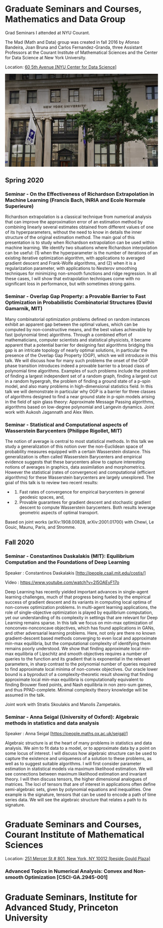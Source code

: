 # Graduate Seminars and Courses, Mathematics and Data Group
Grad Seminars I attended at NYU Courant.

The Mad (Math and Data) group was created in fall 2016 by Afonso Bandeira, Joan Bruna and Carlos Fernandez-Granda, three Assistant Professors at the Courant Institute of Mathematical Sciences and the Center for Data Science at New York University.

Location: <ins> 60 5th Avenue [NYU Center for Data Science] </ins>

![cds](https://github.com/ashwinpn/Graduate-Seminars/blob/main/cds.png)

## Spring 2020

### Seminar - On the Effectiveness of Richardson Extrapolation in Machine Learning (Francis Bach, INRIA and Ecole Normale Superieure)

Richardson extrapolation is a classical technique from numerical analysis that can improve the approximation error of an estimation method by combining linearly several estimates obtained from different values of one of its hyperparameters, without the need to know in details the inner structure of the original estimation method. The main goal of this presentation is to study when Richardson extrapolation can be used within machine learning. We identify two situations where Richardson interpolation can be useful: (1) when the hyperparameter is the number of iterations of an existing iterative optimization algorithm, with applications to averaged gradient descent and Frank-Wolfe algorithms, and (2) when it is a regularization parameter, with applications to Nesterov smoothing techniques for minimizing non-smooth functions and ridge regression. In all these cases, I will show that extrapolation techniques come with no significant loss in performance, but with sometimes strong gains.

### Seminar - Overlap Gap Property: a Provable Barrier to Fast Optimization in Probabilistic Combinatorial Structures (David Gamarnik, MIT)

Many combinatorial optimization problems defined on random instances exhibit an apparent gap between the optimal values, which can be computed by non-constructive means, and the best values achievable by fast (polynomial time) algorithms. Through a combined effort of mathematicians, computer scientists and statistical physicists, it became apparent that a potential barrier for designing fast algorithms bridging this gap is an intricate topology of nearly optimal solutions, in particular the presence of the Overlap Gap Property (OGP), which we will introduce in this talk. We will discuss how for many such problems the onset of the OGP phase transition introduces indeed a provable barrier to a broad class of polynomial time algorithms. Examples of such problems include the problem of finding a largest independent set of a random graph, finding a largest cut in a random hypergrah, the problem of finding a ground state of a p-spin model, and also many problems in high-dimensional statistics field. In this talk we will demonstrate in particular why OGP is a barrier for three classes of algorithms designed to find a near ground state in p-spin models arising in the field of spin glass theory: Approximate Message Passing algorithms, algorithms based on low-degree polynomial and Langevin dynamics. Joint work with Aukosh Jagannath and Alex Wein.

### Seminar - Statistical and Computational aspects of Wasserstein Barycenters (Philippe Rigollet, MIT)

The notion of average is central to most statistical methods. In this talk we study a generalization of this notion over the non-Euclidean space of probability measures equipped with a certain Wasserstein distance. This generalization is often called Wasserstein Barycenters and empirical evidence suggests that these barycenters allow to capture interesting notions of averages in graphics, data assimilation and morphometrics. However the statistical (rates of convergence) and computational (efficient algorithms) for these Wasserstein barycenters are largely unexplored. The goal of this talk is to review two recent results: 
- 1. Fast rates of convergence for empirical barycenters in general geodesic spaces, and, 
- 2. Provable guarantees for gradient descent and stochastic gradient descent to compute Wasserstein barycenters. Both results leverage geometric aspects of optimal transport.

Based on joint works (arXiv:1908.00828, arXiv:2001.01700) with Chewi, Le Gouic, Maunu, Paris, and Stromme.

## Fall 2020

### Seminar - Constantinos Daskalakis (MIT): Equilibrium Computation and the Foundations of Deep Learning

Speaker : Constantinos Daskalakis [http://people.csail.mit.edu/costis/]

Video : https://www.youtube.com/watch?v=2l5OAEyF17o

Deep Learning has recently yielded important advances in single-agent learning challenges, much of that progress being fueled by the empirical success of gradient descent and its variants in computing local optima of non-convex optimization problems. In multi-agent learning applications, the role of single-objective optimization is played by equilibrium computation, yet our understanding of its complexity in settings that are relevant for Deep Learning remains sparse. In this talk we focus on min-max optimization of nonconvex-nonconcave objectives, which has found applications in GANs, and other adversarial learning problems. Here, not only are there no known gradient-descent based methods converging to even local and approximate min-max equilibria, but the computational complexity of identifying them remains poorly understood. We show that finding approximate local min-max equilibria of Lipschitz and smooth objectives requires a number of queries to the function and its gradient that is exponential in the relevant parameters, in sharp contrast to the polynomial number of queries required to find approximate local minima of non-convex objectives. Our oracle lower bound is a byproduct of a complexity-theoretic result showing that finding approximate local min-max equilibria is computationally equivalent to finding Brouwer fixed points, and Nash equilibria in non zero-sum games, and thus PPAD-complete. Minimal complexity theory knowledge will be assumed in the talk.

Joint work with Stratis Skoulakis and Manolis Zampetakis.

### Seminar - Anna Seigal (University of Oxford): Algebraic methods in statistics and data analysis
Speaker : Anna Seigal [https://people.maths.ox.ac.uk/seigal/]

Algebraic structure is at the heart of many problems in statistics and data analysis. We aim to fit data to a model, or to approximate data by a point on some locus of interest. I will discuss how algebraic structure can be used to capture the existence and uniqueness of a solution to these problems, as well as to suggest suitable algorithms. I will first consider parameter estimation in statistical models via maximum likelihood estimation. We will see connections between maximum likelihood estimation and invariant theory. I will then discuss tensors, the higher dimensional analogues of matrices. The loci of tensors that are of interest in applications often define semi-algebraic sets, given by polynomial equations and inequalities. One example is the signature, tensors that can be used to encode a path of time series data. We will see the algebraic structure that relates a path to its signature.

# Graduate Seminars and Courses, Courant Institute of Mathematical Sciences

Location: <ins> 251 Mercer St # 801, New York, NY 10012 [beside Gould Plaza] </ins>

### Advanced Topics in Numerical Analysis: Convex and Non-smooth Optimization [CSCI-GA.2945-001]

# Graduate Seminars, Institute for Advanced Study, Princeton University

